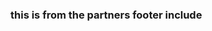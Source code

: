 ### this is from the partners footer include


<!--- 
also include speaker hall of fame or smth
{% include_relative partners-footer.md %} 
-->